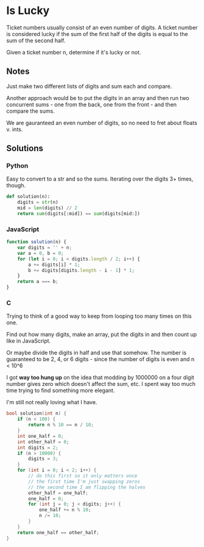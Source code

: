 # Is Lucky
Ticket numbers usually consist of an even number of digits. A ticket number is considered lucky if the sum of the first half of the digits is equal to the sum of the second half.

Given a ticket number n, determine if it's lucky or not.

## Notes
Just make two different lists of digits and sum each and compare. 

Another approach would be to put the digits in an array and then run two concurrent sums - one from the back, one from the front - and then compare the sums.

We are gauranteed an even number of digits, so no need to fret about floats v. ints.

## Solutions

### Python
Easy to convert to a str and so the sums. Iterating over the digits 3+ times, though.
```python
def solution(n):
    digits = str(n)
    mid = len(digits) // 2
    return sum(digits[:mid]) == sum(digits[mid:])
```

### JavaScript
```javascript
function solution(n) {
    var digits = '' + n;
    var a = 0, b = 0;
    for (let i = 0; i < digits.length / 2; i++) {
        a += digits[i] * 1;
        b += digits[digits.length - i - 1] * 1;
    }
    return a === b;
}
```

### C
Trying to think of a good way to keep from looping too many times on this one. 

Find out how many digits, make an array, put the digits in and then count up like in JavaScript.

Or maybe divide the digits in half and use that somehow. The number is guaranteed to be 2, 4, or 6 digits - since the number of digits is even and n < 10^6

I got **way too hung up** on the idea that modding by 1000000 on a four digit number gives zero which doesn't affect the sum, etc. I spent way too much time trying to find something more elegant. 

I'm still not really loving what I have. 


```c
bool solution(int n) {
    if (n < 100) {
        return n % 10 == n / 10;
    } 
    int one_half = 0;
    int other_half = 0;
    int digits = 2;
    if (n > 10000) {
        digits = 3;
    }
    for (int i = 0; i < 2; i++) {
        // do this first so it only matters once
        // the first time I'm just swapping zeros
        // the second time I am flipping the halves
        other_half = one_half;
        one_half = 0;
        for (int j = 0; j < digits; j++) {
            one_half += n % 10;
            n /= 10;
        }
    }
    return one_half == other_half;
}
```